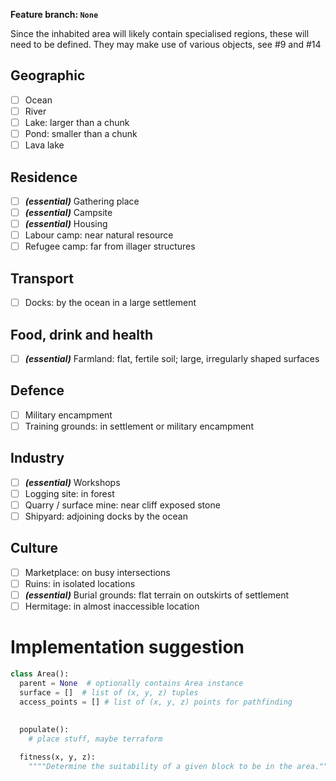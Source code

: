 **Feature branch: `None`**

Since the inhabited area will likely contain specialised regions, these will need to be defined.
They may make use of various objects, see #9 and #14

## Geographic
- [ ] Ocean
- [ ] River
- [ ] Lake: larger than a chunk
- [ ] Pond: smaller than a chunk
- [ ] Lava lake

## Residence
- [ ] ***(essential)*** Gathering place
- [ ] ***(essential)*** Campsite
- [ ] ***(essential)*** Housing
- [ ] Labour camp: near natural resource
- [ ] Refugee camp: far from illager structures

## Transport
- [ ] Docks: by the ocean in a large settlement

## Food, drink and health
- [ ] ***(essential)*** Farmland: flat, fertile soil; large, irregularly shaped surfaces

## Defence
- [ ] Military encampment
- [ ] Training grounds: in settlement or military encampment

## Industry
- [ ] ***(essential)*** Workshops
- [ ] Logging site: in forest
- [ ] Quarry / surface mine: near cliff exposed stone
- [ ] Shipyard: adjoining docks by the ocean

## Culture
- [ ] Marketplace: on busy intersections
- [ ] Ruins: in isolated locations
- [ ] ***(essential)*** Burial grounds: flat terrain on outskirts of settlement
- [ ] Hermitage: in almost inaccessible location

# Implementation suggestion
```py
class Area():
  parent = None  # optionally contains Area instance
  surface = []  # list of (x, y, z) tuples
  access_points = [] # list of (x, y, z) points for pathfinding
  
  
  populate():
    # place stuff, maybe terraform

  fitness(x, y, z):
    """"Determine the suitability of a given block to be in the area.""

```